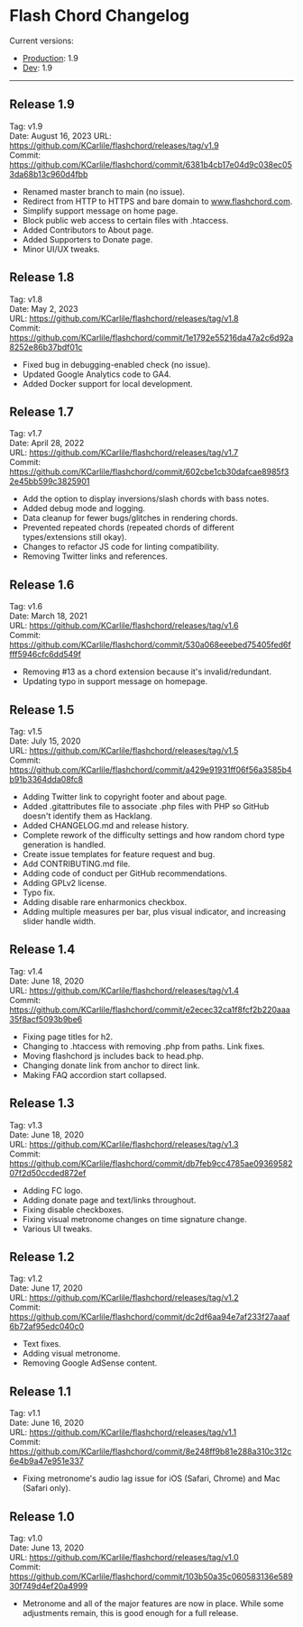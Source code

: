 # Flash Chord Changelog

Current versions:

- [Production](https://www.flashchord.com/): 1.9
- [Dev](http://dev.flashchord.com/): 1.9

---

## Release 1.9

Tag: v1.9  
Date: August 16, 2023
URL: <https://github.com/KCarlile/flashchord/releases/tag/v1.9>  
Commit: <https://github.com/KCarlile/flashchord/commit/6381b4cb17e04d9c038ec053da68b13c960d4fbb>

- Renamed master branch to main (no issue).
- Redirect from HTTP to HTTPS and bare domain to www.flashchord.com.
- Simplify support message on home page.
- Block public web access to certain files with .htaccess.
- Added Contributors to About page.
- Added Supporters to Donate page.
- Minor UI/UX tweaks.

## Release 1.8

Tag: v1.8  
Date: May 2, 2023  
URL: <https://github.com/KCarlile/flashchord/releases/tag/v1.8>  
Commit: <https://github.com/KCarlile/flashchord/commit/1e1792e55216da47a2c6d92a8252e86b37bdf01c>

- Fixed bug in debugging-enabled check (no issue).
- Updated Google Analytics code to GA4.
- Added Docker support for local development.

## Release 1.7

Tag: v1.7  
Date: April 28, 2022  
URL: <https://github.com/KCarlile/flashchord/releases/tag/v1.7>  
Commit: <https://github.com/KCarlile/flashchord/commit/602cbe1cb30dafcae8985f32e45bb599c3825901>

- Add the option to display inversions/slash chords with bass notes.
- Added debug mode and logging.
- Data cleanup for fewer bugs/glitches in rendering chords.
- Prevented repeated chords (repeated chords of different types/extensions still okay).
- Changes to refactor JS code for linting compatibility.
- Removing Twitter links and references.

## Release 1.6

Tag: v1.6  
Date: March 18, 2021  
URL: <https://github.com/KCarlile/flashchord/releases/tag/v1.6>  
Commit: <https://github.com/KCarlile/flashchord/commit/530a068eeebed75405fed6ffff5946cfc6dd549f>  

- Removing #13 as a chord extension because it's invalid/redundant.
- Updating typo in support message on homepage.

## Release 1.5

Tag: v1.5  
Date: July 15, 2020  
URL: <https://github.com/KCarlile/flashchord/releases/tag/v1.5>  
Commit: <https://github.com/KCarlile/flashchord/commit/a429e91931ff06f56a3585b4b91b3364dda08fc8>  

- Adding Twitter link to copyright footer and about page.
- Added .gitattributes file to associate .php files with PHP so GitHub doesn't identify them as Hacklang.
- Added CHANGELOG.md and release history.
- Complete rework of the difficulty settings and how random chord type generation is handled.
- Create issue templates for feature request and bug.
- Add CONTRIBUTING.md file.
- Adding code of conduct per GitHub recommendations.
- Adding GPLv2 license.
- Typo fix.
- Adding disable rare enharmonics checkbox.
- Adding multiple measures per bar, plus visual indicator, and increasing slider handle width.

## Release 1.4

Tag: v1.4  
Date: June 18, 2020  
URL: <https://github.com/KCarlile/flashchord/releases/tag/v1.4>  
Commit: <https://github.com/KCarlile/flashchord/commit/e2ecec32ca1f8fcf2b220aaa35f8acf5093b9be6>

- Fixing page titles for h2.
- Changing to .htaccess with removing .php from paths. Link fixes.
- Moving flashchord js includes back to head.php.
- Changing donate link from anchor to direct link.
- Making FAQ accordion start collapsed.

## Release 1.3

Tag: v1.3  
Date: June 18, 2020  
URL: <https://github.com/KCarlile/flashchord/releases/tag/v1.3>  
Commit: <https://github.com/KCarlile/flashchord/commit/db7feb9cc4785ae0936958207f2d50ccded872ef>

- Adding FC logo.
- Adding donate page and text/links throughout.
- Fixing disable checkboxes.
- Fixing visual metronome changes on time signature change.
- Various UI tweaks.

## Release 1.2

Tag: v1.2  
Date: June 17, 2020  
URL: <https://github.com/KCarlile/flashchord/releases/tag/v1.2>  
Commit: <https://github.com/KCarlile/flashchord/commit/dc2df6aa94e7af233f27aaaf6b72af95edc040c0>

- Text fixes.
- Adding visual metronome.
- Removing Google AdSense content.

## Release 1.1

Tag: v1.1  
Date: June 16, 2020  
URL: <https://github.com/KCarlile/flashchord/releases/tag/v1.1>  
Commit: <https://github.com/KCarlile/flashchord/commit/8e248ff9b81e288a310c312c6e4b9a47e951e337>

- Fixing metronome's audio lag issue for iOS (Safari, Chrome) and Mac (Safari only).

## Release 1.0

Tag: v1.0  
Date: June 13, 2020  
URL: <https://github.com/KCarlile/flashchord/releases/tag/v1.0>  
Commit: <https://github.com/KCarlile/flashchord/commit/103b50a35c060583136e58930f749d4ef20a4999>

- Metronome and all of the major features are now in place. While some adjustments remain, this is good enough for a full release.
